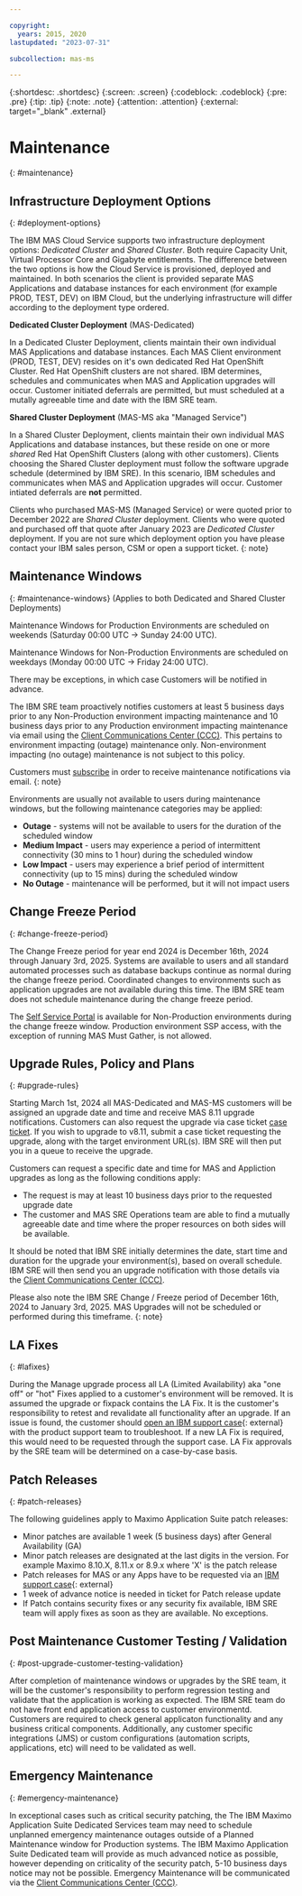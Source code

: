 ```yaml
---

copyright:
  years: 2015, 2020
lastupdated: "2023-07-31"

subcollection: mas-ms

---
```


{:shortdesc: .shortdesc}
{:screen: .screen}
{:codeblock: .codeblock}
{:pre: .pre}
{:tip: .tip}
{:note: .note}
{:attention: .attention}
{:external: target="_blank" .external}

# Maintenance
{: #maintenance}

## Infrastructure Deployment Options
{: #deployment-options}

The IBM MAS Cloud Service supports two infrastructure deployment options: _Dedicated Cluster_ and _Shared Cluster_. Both require Capacity Unit, Virtual Processor Core and Gigabyte entitlements. The difference between the two options is how the Cloud Service is provisioned, deployed and maintained. In both scenarios the client is provided separate MAS Applications and database instances for each environment (for example PROD, TEST, DEV) on IBM Cloud, but the underlying infrastructure will differ according to the deployment type ordered.

**Dedicated Cluster Deployment** (MAS-Dedicated)

In a Dedicated Cluster Deployment, clients maintain their own individual MAS Applications and database instances. Each MAS Client environment (PROD, TEST, DEV) resides on it's own dedicated Red Hat OpenShift Cluster. Red Hat OpenShift clusters are not shared. IBM determines, schedules and communicates when MAS and Application upgrades will occur. Customer initiated deferrals are permitted, but must scheduled at a mutally agreeable time and date with the IBM SRE team.

**Shared Cluster Deployment** (MAS-MS aka "Managed Service")

In a Shared Cluster Deployment, clients maintain their own individual MAS Applications and database instances, but these reside on one or more _shared_ Red Hat OpenShift Clusters (along with other customers). Clients choosing the Shared Cluster deployment must follow the software upgrade schedule (determined by IBM SRE). In this scenario, IBM schedules and communicates when MAS and Application upgrades will occur. Customer intiated deferrals are **not** permitted.

Clients who purchased MAS-MS (Managed Service) or were quoted prior to December 2022 are _Shared Cluster_ deployment.  Clients who were quoted and purchased off that quote after January 2023 are _Dedicated Cluster_ deployment.  If you are not sure which deployment option you have please contact your IBM sales person, CSM or open a support ticket.
{: note}

## Maintenance Windows
{: #maintenance-windows}
(Applies to both Dedicated and Shared Cluster Deployments)

Maintenance Windows for Production Environments are scheduled on weekends (Saturday 00:00 UTC -> Sunday 24:00 UTC).

Maintenance Windows for Non-Production Environments are scheduled on weekdays (Monday 00:00 UTC -> Friday 24:00 UTC).

There may be exceptions, in which case Customers will be notified in advance.

The IBM SRE team proactively notifies customers at least 5 business days prior to any Non-Production environment impacting maintenance and 10 business days prior to any Production environment impacting maintenance via email using the [Client Communications Center (CCC)](/docs/mas-ms?topic=mas-ms-client-communications-center). This pertains to environment impacting (outage) maintenance only. Non-environment impacting (no outage) maintenance is not subject to this policy.

Customers must [subscribe](/docs/mas-ms?topic=topic=guide-self-service-portal#how-to-request-ccc-access) in order to receive maintenance notifications via email.
{: note}

Environments are usually not available to users during maintenance windows, but the following maintenance categories may be applied:

- **Outage** - systems will not be available to users for the duration of the scheduled window
- **Medium Impact** - users may experience a period of intermittent connectivity (30 mins to 1 hour) during the scheduled window
- **Low Impact** - users may experience a brief period of intermittent connectivity (up to 15 mins) during the scheduled window
- **No Outage** - maintenance will be performed, but it will not impact users

## Change Freeze Period
{: #change-freeze-period}

The Change Freeze period for year end 2024 is December 16th, 2024 through January 3rd, 2025. Systems are available to users and all standard automated processes such as database backups continue as normal during the change freeze period.  Coordinated changes to environments such as application upgrades are not available during this time.  The IBM SRE team does not schedule maintenance during the change freeze period.

The [Self Service Portal](/docs/mas-ms?topic=mas-ms-ssp) is available for Non-Production environments during the change freeze window. Production environment SSP access, with the exception of running MAS Must Gather, is not allowed.

## Upgrade Rules, Policy and Plans
{: #upgrade-rules}

Starting March 1st, 2024 all MAS-Dedicated and MAS-MS customers will be assigned an upgrade date and time and receive MAS 8.11 upgrade notifications. Customers can also request the upgrade via case ticket [case ticket](https://support.ibm.com). If you wish to upgrade to v8.11, submit a case ticket requesting the upgrade, along with the target environment URL(s). IBM SRE will then put you in a queue to receive the upgrade.

Customers can request a specific date and time for MAS and Appliction upgrades as long as the following conditions apply:
- The request is may at least 10 business days prior to the requested upgrade date
- The customer and MAS SRE Operations team are able to find a mutually agreeable date and time where the proper resources on both sides will be available.

It should be noted that IBM SRE initially determines the date, start time and duration for the upgrade your environment(s), based on overall schedule. IBM SRE will then send you an upgrade notification with those details via the [Client Communications Center (CCC)](/docs/mas-ms?topic=mas-ms-client-communications-center).

Please also note the IBM SRE Change / Freeze period of December 16th, 2024 to January 3rd, 2025. MAS Upgrades will not be scheduled or performed during this timeframe.
{: note}

## LA Fixes
{: #lafixes}

During the Manage upgrade process all LA (Limited Availability) aka "one off" or "hot" Fixes applied to a customer's environment will be removed. It is assumed the upgrade or fixpack contains the LA Fix. It is the customer's responsibility to retest and revalidate all functionality after an upgrade.  If an issue is found, the customer should [open an IBM support case](https://www.ibm.com/mysupport){: external} with the product support team to troubleshoot.  If a new LA Fix is required, this would need to be requested through the support case.  LA Fix approvals by the SRE team will be determined on a case-by-case basis.

## Patch Releases
{: #patch-releases}

The following guidelines apply to Maximo Application Suite patch releases:
* Minor patches are available 1 week (5 business days) after General Availability (GA)
* Minor patch releases are designated at the last digits in the version. For example Maximo 8.10.X, 8.11.x or 8.9.x where 'X' is the patch release
* Patch releases for MAS or any Apps have to be requested via an [IBM support case](https://www.ibm.com/mysupport){: external}
* 1 week of advance notice is needed in ticket for Patch release update
* If Patch contains security fixes or any security fix available, IBM SRE team will apply fixes as soon as they are available. No exceptions.

## Post Maintenance Customer Testing / Validation
{: #post-upgrade-customer-testing-validation}

After completion of maintenance windows or upgrades by the SRE team, it will be the customer's responsibility to perform regression testing and validate that the application is working as expected. The IBM SRE team do not have front end application access to customer environmentd. Customers are required to check general applicaton functionality and any business critical components. Additionally, any customer specific integrations (JMS) or custom configurations (automation scripts, applications, etc) will need to be validated as well.

## Emergency Maintenance
{: #emergency-maintenance}

In exceptional cases such as critical security patching, the The IBM Maximo Application Suite Dedicated Services team may need to schedule unplanned emergency maintenance outages outside of a Planned Maintenance window for Production systems.  The IBM Maximo Application Suite Dedicated team will provide as much advanced notice as possible, however depending on criticality of the security patch, 5-10 business days notice may not be possible. Emergency Maintenance will be communicated via the [Client Communications Center (CCC)](/docs/mas-ms?topic=mas-ms-client-communications-center).
